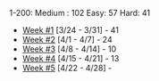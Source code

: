 1-200:
Medium : 102
Easy: 57
Hard: 41

* [Week #1](./progress/week-1.md) [3/24 - 3/31] - 41
* [Week #2](./progress/week-2.md) [4/1 - 4/7] - 24
* [Week #3](./progress/week-3.md) [4/8 - 4/14] - 10
* [Week #4](./progress/week-4.md) [4/15 - 4/21] - 13
* [Week #5](./progress/week-5.md) [4/22 - 4/28] -

